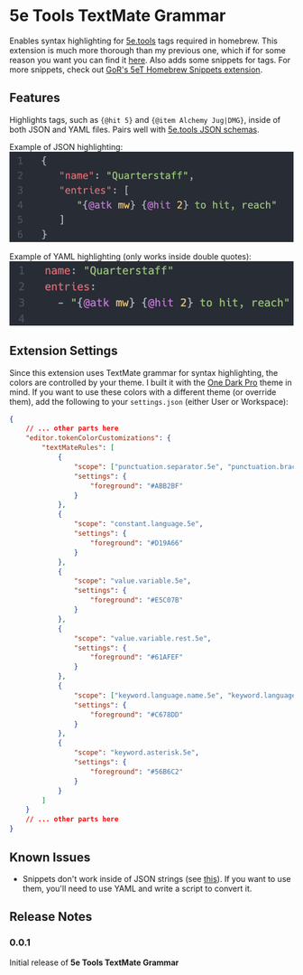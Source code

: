 # 5e Tools TextMate Grammar

Enables syntax highlighting for [5e.tools](http://5e.tools) tags required in homebrew. This extension is much more thorough than my previous one, which if for some reason you want you can find it [here](https://github.com/Jklein64/5e-tools-tags). Also adds some snippets for tags. For more snippets, check out [GoR's 5eT Homebrew Snippets extension](https://github.com/Git-GoR/5eT-homebrew-snippets).

## Features

Highlights tags, such as `{@hit 5}` and `{@item Alchemy Jug|DMG}`, inside of both JSON and YAML files. Pairs well with [5e.tools JSON schemas](https://github.com/Jklein64/5e-schema).

Example of JSON highlighting:
![JSON Support](./images/feature-json.png)

Example of YAML highlighting (only works inside double quotes):
![YAML Support](./images/feature-yaml.png)

## Extension Settings

Since this extension uses TextMate grammar for syntax highlighting, the colors are controlled by your theme. I built it with the [One Dark Pro](https://marketplace.visualstudio.com/items?itemName=zhuangtongfa.Material-theme) theme in mind. If you want to use these colors with a different theme (or override them), add the following to your `settings.json` (either User or Workspace):

```json
{
	// ... other parts here
	"editor.tokenColorCustomizations": {
		"textMateRules": [
			{
				"scope": ["punctuation.separator.5e", "punctuation.brace.open.5e", "punctuation.brace.close.5e"],
				"settings": {
					"foreground": "#ABB2BF"
				}
			},
			{
				"scope": "constant.language.5e",
				"settings": {
					"foreground": "#D19A66"
				}
			},
			{
				"scope": "value.variable.5e",
				"settings": {
					"foreground": "#E5C07B"
				}
			},
			{
				"scope": "value.variable.rest.5e",
				"settings": {
					"foreground": "#61AFEF"
				}
			},
			{
				"scope": ["keyword.language.name.5e", "keyword.language.symbol.5e"],
				"settings": {
					"foreground": "#C678DD"
				}
			},
			{
				"scope": "keyword.asterisk.5e",
				"settings": {
					"foreground": "#56B6C2"
				}
			}
		]
	}
	// ... other parts here
}
```

## Known Issues

-   Snippets don't work inside of JSON strings (see [this](https://github.com/microsoft/vscode/issues/110058)). If you want to use them, you'll need to use YAML and write a script to convert it.

## Release Notes

### 0.0.1

Initial release of **5e Tools TextMate Grammar**
